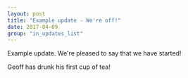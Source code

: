```yaml
---
layout: post
title: "Example update - We're off!"
date: 2017-04-09
group: "in_updates_list"
---
```


<p>Example update. We're pleased to say that we have started!</p>
<p>Geoff has drunk his first cup of tea!</p>		
